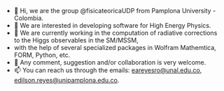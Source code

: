 - 👋 Hi, we are the group @fisicateoricaUDP from Pamplona University - Colombia.
- 👀 We are interested in developing software for High Energy Physics. 
- 🌱 We are currently working in the computation of radiative corrections to the Higgs observables in the SM/MSSM, 
-  with the help of several specialized packages in Wolfram Mathemtica, FORM, Python, etc. 
- 💞️ Any comment, suggestion and/or collaboration is very welcome. 
- 📫 You can reach us through the emails: eareyesro@unal.edu.co, edilson.reyes@unipamplona.edu.co. 

<!---
fisicateoricaUDP/fisicateoricaUDP is a ✨ special ✨ repository because its `README.md` (this file) appears on your GitHub profile.
You can click the Preview link to take a look at your changes.
--->
